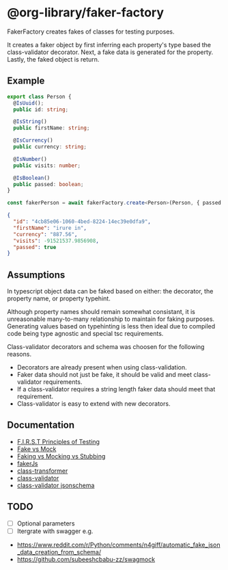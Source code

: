 # @org-library/faker-factory

FakerFactory creates fakes of classes for testing purposes.

It creates a faker object by first inferring each property's type based the
class-validator decorator. Next, a fake data is generated for the property.
Lastly, the faked object is return.

## Example

```typescript
export class Person {
  @IsUuid();
  public id: string;

  @IsString()
  public firstName: string;

  @IsCurrency()
  public currency: string;

  @IsNumber()
  public visits: number;

  @IsBoolean()
  public passed: boolean;
}

const fakerPerson = await fakerFactory.create<Person>(Person, { passed: true });

```

```json
{
  "id": "4cb85e06-1060-4bed-8224-14ec39e0dfa9",
  "firstName": "irure in",
  "currency": "887.56",
  "visits": -91521537.9856908,
  "passed": true
}
```

## Assumptions

In typescript object data can be faked based on either: the decorator, the
property name, or property typehint.

Although property names should remain somewhat consistant, it is unreasonable
many-to-many relationship to maintain for faking purposes. Generating values
based on typehinting is less then ideal due to compiled code being type agnostic
and special tsc requirements.

Class-validator decorators and schema was choosen for the following reasons.

- Decorators are already present when using class-validation.
- Faker data should not just be fake, it should be valid and meet
  class-validator requirements.
- If a class-validator requires a string length faker data should meet that
  requirement.
- Class-validator is easy to extend with new decorators.

## Documentation

- [F.I.R.S.T Principles of Testing](https://medium.com/@tasdikrahman/f-i-r-s-t-principles-of-testing-1a497acda8d6>6)
- [Fake vs Mock](https://medium.com/@june.pravin/mocking-is-not-practical-use-fakes-e30cc6eaaf4e)
- [Faking vs Mocking vs Stubbing](https://www.educative.io/answers/what-is-faking-vs-mocking-vs-stubbinghttps://www.educative.io/answers/what-is-faking-vs-mocking-vs-stubbing)
- [fakerJs](https://fakerjs.dev/api/date.html#date)
- [class-transformer](https://github.com/typestack/class-transformer/tree/master)
- [class-validator](https://github.com/typestack/class-validator)
- [class-validator jsonschema](https://github.com/epiphone/class-validator-jsonschema)

## TODO

- [ ] Optional parameters
- [ ] Itergrate with swagger e.g.
- <https://www.reddit.com/r/Python/comments/n4giff/automatic_fake_json_data_creation_from_schema/>
- <https://github.com/subeeshcbabu-zz/swagmock>
